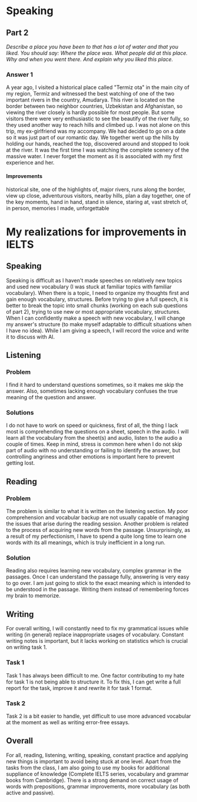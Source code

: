 # Speaking
## Part 2
 *Describe a place you have been to that has a lot of water and that you liked.*
*You should say:*
	*Where the place was.*
	*What people did at this place.*
	*Why and when you went there.*
*And explain why you liked this place.* 
### Answer 1
A year ago, I visited a historical place called "Termiz ota" in the main city of my region, Termiz and witnessed the best watching of one of the two important rivers in the country, Amudarya. This river is located on the border between two neighbor countries, Uzbekistan and Afghanistan, so viewing the river closely is hardly possible for most people. But some visitors there were very enthusiastic to see the beautify of the river fully, so they used another way to reach hills and climbed up. I was not alone on this trip, my ex-girlfriend was my accompany. We had decided to go on a date so it was just part of our romantic day. We together went up the hills by holding our hands, reached the top, discovered around and stopped to look at the river. It was the first time I was watching the complete scenery of the massive water. I never forget the moment as it is associated with my first experience and her.
#### Improvements
historical site, one of the highlights of, major rivers, runs along the border, view up close, adventurous visitors, nearby hills, plan a day together, one of the key moments, hand in hand, stand in silence, staring at, vast stretch of, in person, memories I made, unforgettable
# My realizations for improvements in IELTS
## Speaking
Speaking is difficult as I haven't made speeches on relatively new topics and used new vocabulary (I was stuck at familiar topics with familiar vocabulary). When there is a topic, I need to organize my thoughts first and gain enough vocabulary, structures. Before trying to give a full speech, it is better to break the topic into small chunks (working on each sub questions of part 2), trying to use new or most appropriate vocabulary, structures. When I can confidently make a speech with new vocabulary, I will change my answer's structure (to make myself adaptable to difficult situations when I have no idea). While I am giving a speech, I will record the voice and write it to discuss with AI.
## Listening
### Problem
I find it hard to understand questions sometimes, so it makes me skip the answer. Also, sometimes lacking enough vocabulary confuses the true meaning of the question and answer.
### Solutions
I do not have to work on speed or quickness, first of all, the thing I lack most is comprehending the questions on a sheet, speech in the audio. I will learn all the vocabulary from the sheet(s) and audio, listen to the audio a couple of times. Keep in mind, stress is common here when I do not skip part of audio with no understanding or failing to identify the answer, but controlling angriness and other emotions is important here to prevent getting lost.
## Reading
### Problem
The problem is similar to what it is written on the listening section. My poor comprehension and vocabular backup are not usually capable of managing the issues that arise during the reading session. Another problem is related to the process of acquiring new words from the passage. Unsurprisingly, as a result of my perfectionism, I have to spend a quite long time to learn one words with its all meanings, which is truly inefficient in a long run.
### Solution
Reading also requires learning new vocabulary, complex grammar in the passages. Once I can understand the passage fully, answering is very easy to go over. I am just going to stick to the exact meaning which is intended to be understood in the passage. Writing them instead of remembering forces my brain to memorize.  
## Writing
For overall writing, I will constantly need to fix my grammatical issues while writing (in general) replace inappropriate usages of vocabulary. Constant writing notes is important, but it lacks working on statistics which is crucial on writing task 1.
### Task 1
Task 1 has always been difficult to me. One factor contributing to my hate for task 1 is not being able to structure it. To fix this, I can get write a full report for the task, improve it and rewrite it for task 1 format.
### Task 2
Task 2 is a bit easier to handle, yet difficult to use more advanced vocabular at the moment as well as writing error-free essays. 

## Overall
For all, reading, listening, writing, speaking, constant practice and applying new things is important to avoid being stuck at one level. Apart from the tasks from the class, I am also going to use my books for additional suppliance of knowledge (Complete IELTS series, vocabulary and grammar books from Cambridge). There is a strong demand on correct usage of words with prepositions, grammar improvements, more vocabulary (as both active and passive).


